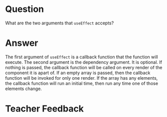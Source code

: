 # Question

What are the two arguments that `useEffect` accepts?

# Answer

The first argument of `useEffect` is a callback function that the function will execute. The second argument is the dependency argument. It is optional. If nothing is passed, the callback function will be called on every render of the component it is apart of. If an empty array is passed, then the callback function will be invoked for only one render. If the array has any elements, the callback function will run an initial time, then run any time one of those elements change.

# Teacher Feedback
